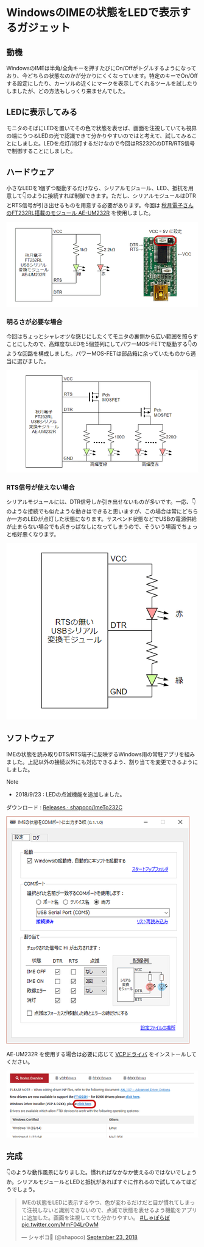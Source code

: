 # WindowsのIMEの状態をLEDで表示するガジェット

## 動機

WindowsのIMEは半角/全角キーを押すたびにOn/Offがトグルするようになっており、今どちらの状態なのかが分かりにくくなっています。特定のキーでOn/Offする設定にしたり、カーソルの近くにマークを表示してくれるツールを試したりしましたが、どの方法もしっくり来ませんでした。

## LEDに表示してみる

モニタのそばにLEDを置いてその色で状態を表せば、画面を注視していても視界の端にうつるLEDの光で認識できて分かりやすいのではと考えて、試してみることにしました。LEDを点灯/消灯するだけなので今回はRS232CのDTR/RTS信号で制御することにしました。

## ハードウェア

小さなLEDを1個ずつ駆動するだけなら、シリアルモジュール、LED、抵抗を用意して👇のように接続すれば制御できます。ただし、シリアルモジュールはDTRとRTS信号が引き出せるものを用意する必要があります。今回は [秋月電子さんのFT232RL搭載のモジュール AE-UM232R](http://akizukidenshi.com/catalog/g/gK-01977/) を使用しました。

![](./ime-status-to-led-00a.png)

### 明るさが必要な場合

今回はちょっとシャレオツな感じにしたくてモニタの裏側から広い範囲を照らすことにしたので、高輝度なLEDを5個並列にしてパワーMOS-FETで駆動する👇のような回路を構成しました。パワーMOS-FETは部品箱に余っていたものから適当に選びました。

![](./ime-status-to-led-01a.png)

### RTS信号が使えない場合

シリアルモジュールには、DTR信号しか引き出せないものが多いです。一応、👇のような接続でも似たような動きはできると思いますが、この場合は常にどちらか一方のLEDが点灯した状態になります。サスペンド状態などでUSBの電源供給が止まらない場合でも点きっぱなしになってしまうので、そういう場面でちょっと格好悪くなります。

![](./ime-status-to-led-02a.png)

## ソフトウェア

IMEの状態を読み取りDTS/RTS端子に反映するWindows用の常駐アプリを組みました。上記以外の接続以外にも対応できるよう、割り当てを変更できるようにしました。

> [!NOTE]
> - 2018/9/23 : LEDの点滅機能を追加しました。

ダウンロード : [Releases · shapoco/ImeTo232C](https://github.com/shapoco/ImeTo232C/releases)

![](./ime-status-to-led-04.png)

AE-UM232R を使用する場合は必要に応じて [VCPドライバ](https://ftdichip.com/drivers/) をインストールしてください。

![](./ime-status-to-led-05a.png)

## 完成

👇のような動作風景になりました。慣れればなかなか使えるのではないでしょうか。シリアルモジュールとLEDと抵抗があればすぐに作れるので試してみてはどうでしょう。

<blockquote class="twitter-tweet" data-media-max-width="560"><p lang="ja" dir="ltr">IMEの状態をLEDに表示するやつ、色が変わるだけだと目が慣れてしまって注視しないと識別できないので、点滅で状態を表せるよう機能をアプリに追加した。画面を注視してても分かりやすい。 <a href="https://twitter.com/hashtag/%E3%81%97%E3%82%83%E3%81%BD%E3%82%89%E3%81%BC?src=hash&amp;ref_src=twsrc%5Etfw">#しゃぽらぼ</a> <a href="https://t.co/MmF04LrOwM">pic.twitter.com/MmF04LrOwM</a></p>&mdash; シャポコ🌵 (@shapoco) <a href="https://twitter.com/shapoco/status/1043778380657618944?ref_src=twsrc%5Etfw">September 23, 2018</a></blockquote> <script async src="https://platform.twitter.com/widgets.js" charset="utf-8"></script>
